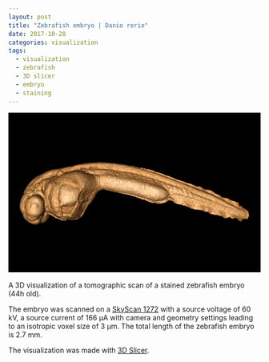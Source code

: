 ```yaml
---
layout: post
title: "Zebrafish embryo | Danio rerio"
date: 2017-10-20
categories: visualization
tags:
  - visualization
  - zebrafish
  - 3D slicer
  - embryo
  - staining
---
```


![zebrafish-embryo](/assets/2017/10/20/danio-rerio-embryo/ZebraFish.png)

A 3D visualization of a tomographic scan of a stained zebrafish embryo (44h old).

The embryo was scanned on a [SkyScan 1272](https://www.bruker.com/products/microtomography/micro-ct-for-sample-scanning/skyscan-1272/overview.html) with a source voltage of 60 kV, a source current of 166 µA with camera and geometry settings leading to an isotropic voxel size of 3 µm.
The total length of the zebrafish embryo is  2.7 mm.

The visualization was made with [3D Slicer](https://www.slicer.org/).
